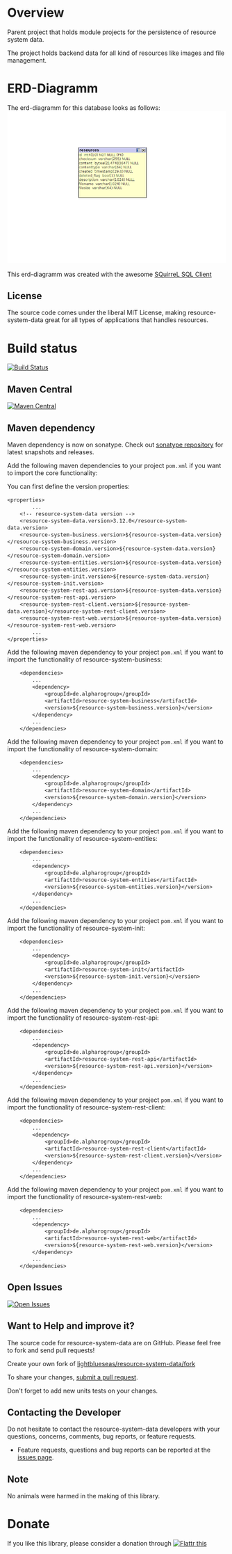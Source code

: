 # Overview

Parent project that holds module projects for the persistence of resource system data.

The project holds backend data for all kind of resources like images and file management.

# ERD-Diagramm

The erd-diagramm for this database looks as follows: ![erd-diagramm](https://github.com/lightblueseas/resource-system-data/blob/develop/resource-system-init/src/main/resources/erd/erd-diagramm-resourcesystem.png)

This erd-diagramm was created with the awesome [SQuirreL SQL Client](http://squirrel-sql.sourceforge.net/)

## License

The source code comes under the liberal MIT License, making resource-system-data great for all types of applications that handles resources.

# Build status
[![Build Status](https://travis-ci.org/lightblueseas/resource-system-data.svg?branch=master)](https://travis-ci.org/lightblueseas/resource-system-data)

## Maven Central

[![Maven Central](https://maven-badges.herokuapp.com/maven-central/de.alpharogroup/resource-system-data/badge.svg)](https://maven-badges.herokuapp.com/maven-central/de.alpharogroup/resource-system-data)

## Maven dependency

Maven dependency is now on sonatype.
Check out [sonatype repository](https://oss.sonatype.org/index.html#nexus-search;gav~de.alpharogroup~resource-system-data~~~) for latest snapshots and releases.

Add the following maven dependencies to your project `pom.xml` if you want to import the core functionality:

You can first define the version properties:

	<properties>
			...
		<!-- resource-system-data version -->
		<resource-system-data.version>3.12.0</resource-system-data.version>
		<resource-system-business.version>${resource-system-data.version}</resource-system-business.version>
		<resource-system-domain.version>${resource-system-data.version}</resource-system-domain.version>
		<resource-system-entities.version>${resource-system-data.version}</resource-system-entities.version>
		<resource-system-init.version>${resource-system-data.version}</resource-system-init.version>
		<resource-system-rest-api.version>${resource-system-data.version}</resource-system-rest-api.version>
		<resource-system-rest-client.version>${resource-system-data.version}</resource-system-rest-client.version>
		<resource-system-rest-web.version>${resource-system-data.version}</resource-system-rest-web.version>
			...
	</properties>

Add the following maven dependency to your project `pom.xml` if you want to import the functionality of resource-system-business:

		<dependencies>
			...
			<dependency>
				<groupId>de.alpharogroup</groupId>
				<artifactId>resource-system-business</artifactId>
				<version>${resource-system-business.version}</version>
			</dependency>
			...
		</dependencies>

Add the following maven dependency to your project `pom.xml` if you want to import the functionality of resource-system-domain:

		<dependencies>
			...
			<dependency>
				<groupId>de.alpharogroup</groupId>
				<artifactId>resource-system-domain</artifactId>
				<version>${resource-system-domain.version}</version>
			</dependency>
			...
		</dependencies>

Add the following maven dependency to your project `pom.xml` if you want to import the functionality of resource-system-entities:

		<dependencies>
			...
			<dependency>
				<groupId>de.alpharogroup</groupId>
				<artifactId>resource-system-entities</artifactId>
				<version>${resource-system-entities.version}</version>
			</dependency>
			...
		</dependencies>

Add the following maven dependency to your project `pom.xml` if you want to import the functionality of resource-system-init:

		<dependencies>
			...
			<dependency>
				<groupId>de.alpharogroup</groupId>
				<artifactId>resource-system-init</artifactId>
				<version>${resource-system-init.version}</version>
			</dependency>
			...
		</dependencies>

Add the following maven dependency to your project `pom.xml` if you want to import the functionality of resource-system-rest-api:

		<dependencies>
			...
			<dependency>
				<groupId>de.alpharogroup</groupId>
				<artifactId>resource-system-rest-api</artifactId>
				<version>${resource-system-rest-api.version}</version>
			</dependency>
			...
		</dependencies>

Add the following maven dependency to your project `pom.xml` if you want to import the functionality of resource-system-rest-client:

		<dependencies>
			...
			<dependency>
				<groupId>de.alpharogroup</groupId>
				<artifactId>resource-system-rest-client</artifactId>
				<version>${resource-system-rest-client.version}</version>
			</dependency>
			...
		</dependencies>

Add the following maven dependency to your project `pom.xml` if you want to import the functionality of resource-system-rest-web:

		<dependencies>
			...
			<dependency>
				<groupId>de.alpharogroup</groupId>
				<artifactId>resource-system-rest-web</artifactId>
				<version>${resource-system-rest-web.version}</version>
			</dependency>
			...
		</dependencies>
		
		 
## Open Issues
[![Open Issues](https://img.shields.io/github/issues/astrapi69/resource-system-data.svg?style=flat)](https://github.com/astrapi69/resource-system-data/issues) 


## Want to Help and improve it? ###

The source code for resource-system-data are on GitHub. Please feel free to fork and send pull requests!

Create your own fork of [lightblueseas/resource-system-data/fork](https://github.com/lightblueseas/resource-system-data/fork)

To share your changes, [submit a pull request](https://github.com/lightblueseas/resource-system-data/pull/new/master).

Don't forget to add new units tests on your changes.

## Contacting the Developer

Do not hesitate to contact the resource-system-data developers with your questions, concerns, comments, bug reports, or feature requests.
- Feature requests, questions and bug reports can be reported at the [issues page](https://github.com/lightblueseas/resource-system-data/issues).

## Note

No animals were harmed in the making of this library.

# Donate

If you like this library, please consider a donation through 
<a href="https://flattr.com/submit/auto?fid=r7vp62&url=https%3A%2F%2Fgithub.com%2Flightblueseas%2Fresource-system-data" target="_blank">
<img src="http://button.flattr.com/flattr-badge-large.png" alt="Flattr this" title="Flattr this" border="0">
</a>

